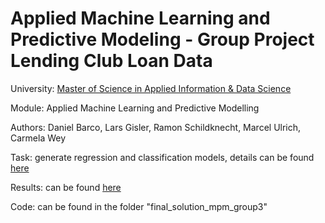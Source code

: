 # Applied Machine Learning and Predictive Modeling - Group Project Lending Club Loan Data

University: [Master of Science in Applied Information & Data Science](https://www.hslu.ch/en/lucerne-school-of-business/degree-programmes/master/applied-information-and-data-science/)

Module: Applied Machine Learning and Predictive Modelling

Authors: Daniel Barco, Lars Gisler, Ramon Schildknecht, Marcel Ulrich, Carmela Wey

Task: generate regression and classification models, details can be found [here](https://www.evernote.com/l/Ai-Onl2Oy4hL6KCP9yPgcxFT4t2k88VCfgo)

Results: can be found [here](https://rpubs.com/ramon_schildknecht/mpm_machine_learning_project)

Code: can be found in the folder "final_solution_mpm_group3"


